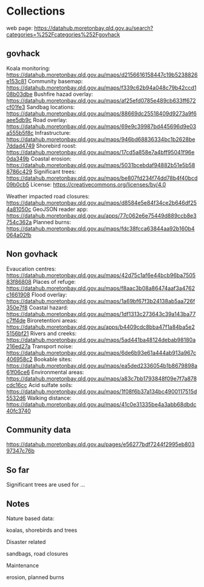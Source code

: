 # Collections

web page: https://datahub.moretonbay.qld.gov.au/search?categories=%252Fcategories%252Fgovhack

## govhack

Koala monitoring: https://datahub.moretonbay.qld.gov.au/maps/d2156616158447c19b5238826e153c81
Community basemap: https://datahub.moretonbay.qld.gov.au/maps/f339c62b94a048c79b42ccd108b03dbe
Bushfire hazad overlay: https://datahub.moretonbay.qld.gov.au/maps/af25efd0785e489cb633ff672cf01fe3
Sandbag locations: https://datahub.moretonbay.qld.gov.au/maps/88669dc25518409d9273a9f6aee5db9c
Road overlay: https://datahub.moretonbay.qld.gov.au/maps/69e9c39987bd445696d9e03a555b5f8c
Infrastructure: https://datahub.moretonbay.qld.gov.au/maps/946bd68836334bc1b2628be7ddad4749
Shorebird roost: https://datahub.moretonbay.qld.gov.au/maps/17cd5a858e7a4bff95041f96e0da349b
Coastal erosion: https://datahub.moretonbay.qld.gov.au/maps/5031bcebdaf94882b51e5b588786c429
Significant trees: https://datahub.moretonbay.qld.gov.au/maps/be807fd234f74dd78b4f40bcd09b0cb5
 License: https://creativecommons.org/licenses/by/4.0

Weather impacted road closures: https://datahub.moretonbay.qld.gov.au/maps/d8584e5e84f34ce2b646df254a81050c
GeoJSON reader app: https://datahub.moretonbay.qld.gov.au/apps/77c062e6e75449d889ccb8e3754c362a
Planned burns: https://datahub.moretonbay.qld.gov.au/maps/fdc38fcca63844aa92b160b4064a02fb

## Non govhack

Evaucation centres: https://datahub.moretonbay.qld.gov.au/maps/42d75c1af6e44bcb96ba750583f86808
Places of refuge: https://datahub.moretonbay.qld.gov.au/maps/f8aac3b08a86474aaf3a4762c1661908
Flood overlay: https://datahub.moretonbay.qld.gov.au/maps/1a69bf67f3b24138ab5aa726f350e7f8
Coastal hazard: https://datahub.moretonbay.qld.gov.au/maps/1df1313c273643c39a143ba77c7ff4de
Biroretentioni areas: https://datahub.moretonbay.qld.gov.au/apps/b4409cdc8bba47f1a84ba5e25156bf21
Rivers and creeks: https://datahub.moretonbay.qld.gov.au/maps/5ad441ba48124debab98180a216ed27a
Transport noise: https://datahub.moretonbay.qld.gov.au/maps/6de6b93e61a444ab913a967c406958c2
Bookable sites: https://datahub.moretonbay.qld.gov.au/maps/ea5ded2336054b1b8679898a61f06ce6
Environmental areas: https://datahub.moretonbay.qld.gov.au/maps/a83c7bb1793848f09e7f7a878cdc16cc
Acid sulfate soils: https://datahub.moretonbay.qld.gov.au/maps/1f08f6b37a134bc4900117515d5532d6
Walking distance: https://datahub.moretonbay.qld.gov.au/maps/41c0e31335be4a3abb68dbdc40fc3740

## Community data

https://datahub.moretonbay.qld.gov.au/pages/e56277bdf7244f2995eb80397347c76b


## So far

Significant trees are used for ...


## Notes

Nature based data:

koalas, shorebirds and trees

Disaster related

sandbags, road closures

Maintenance

erosion, planned burns

